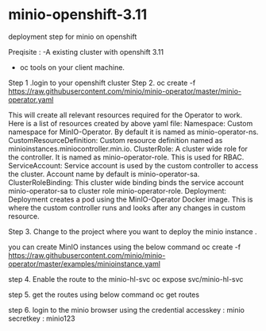 # minio-openshift-3.11
deployment step for minio on openshift

Preqisite :
-A existing cluster with openshift 3.11
- oc tools on your client machine.

Step 1 .login to your openshift cluster 
Step 2. oc create -f https://raw.githubusercontent.com/minio/minio-operator/master/minio-operator.yaml


This will create all relevant resources required for the Operator to work. Here is a list of resources created by above yaml file:
Namespace: Custom namespace for MinIO-Operator. By default it is named as minio-operator-ns.
CustomResourceDefinition: Custom resource definition named as minioinstances.miniocontroller.min.io.
ClusterRole: A cluster wide role for the controller. It is named as minio-operator-role. This is used for RBAC.
ServiceAccount: Service account is used by the custom controller to access the cluster. Account name by default is minio-operator-sa.
ClusterRoleBinding: This cluster wide binding binds the service account minio-operator-sa to cluster role minio-operator-role.
Deployment: Deployment creates a pod using the MinIO-Operator Docker image. This is where the custom controller runs and looks after any changes in custom resource.


Step 3. Change to the project where you want to deploy the minio instance .

you can create MinIO instances using the below command
oc create -f https://raw.githubusercontent.com/minio/minio-operator/master/examples/minioinstance.yaml

step 4. Enable the route to the minio-hl-svc 
oc expose svc/minio-hl-svc

step 5. get the routes using below command
oc get routes

step 6. login to the minio browser using the credential
accesskey : minio 
secretkey : minio123

